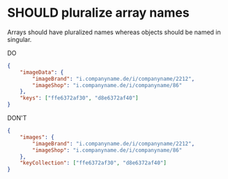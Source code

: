 # SHOULD pluralize array names

Arrays should have pluralized names whereas objects should be named in singular.

DO

````json
{
    "imageData": {
        "imageBrand": "i.companyname.de/i/companyname/2212",
        "imageShop": "i.companyname.de/i/companyname/86"
    },
    "keys": ["ffe6372af30", "d8e6372af40"]
}
````

DON'T

````json
{
    "images": {
        "imageBrand": "i.companyname.de/i/companyname/2212",
        "imageShop": "i.companyname.de/i/companyname/86"
    },
    "keyCollection": ["ffe6372af30", "d8e6372af40"]
}
````
